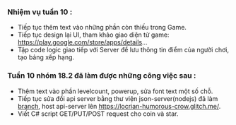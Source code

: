 ### Nhiệm vụ tuần 10 :
- Tiếp tục thêm text vào những phần còn thiếu trong Game.
- Tiếp tục design lại UI, tham khảo giao diện từ game: https://play.google.com/store/apps/details...
- Tập code logic giao tiếp với Server để lưu thông tin điểm của người chơi, tạo bảng xếp hạng.

### Tuần 10 nhóm 18.2 đã làm được những công việc sau :
- Thêm text vào phần levelcount, powerup, sửa font text một số chỗ.
- Tiếp tục sửa đổi api server bằng thư viện json-server(nodejs) đã làm [branch](https://github.com/evil-nerver-die/se06-18.2/tree/connect-rest-api), host api-server lên https://locrian-humorous-crow.glitch.me/.
- Viết C# script GET/PUT/POST request cho coin và star.
